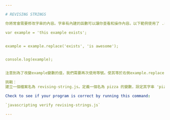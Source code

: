 ```yaml
---

# REVISING STRINGS

你將常會需要修改字串的內容。字串有內建的函數可以讓你查看和操作內容。以下範例使用了 .replace() 方法。

var example = 'this example exists';


example = example.replace('exists', 'is awesome');


console.log(example);


注意到為了改變example變數的值，我們需要再次使用等號。使其等於右側example.replace() 方法執行後的值。

挑戰：
建立一個檔案名為 revising-string.js。定義一個名為 pizza 的變數，設定其字串 'pizza is alright'。使用 .replace() 方法來改變 alright 成 wonderful。再來使用 console.log() 來印出最後結果。

Check to see if your program is correct by running this command:

`javascripting verify revising-strings.js`

---
```

